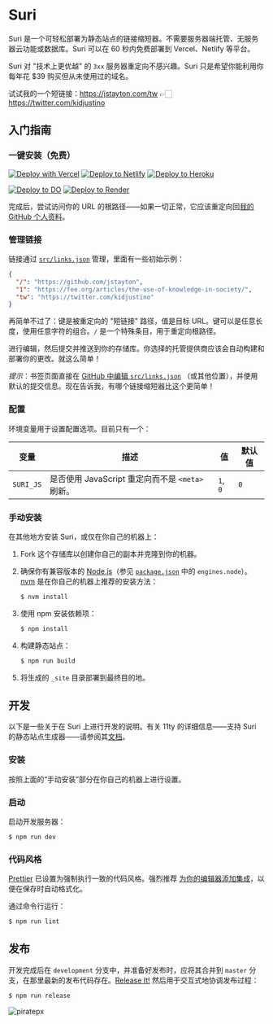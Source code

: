 # Suri

Suri 是一个可轻松部署为静态站点的链接缩短器。不需要服务器端托管、无服务器云功能或数据库。Suri 可以在 60 秒内免费部署到 Vercel、Netlify 等平台。

Suri 对 "技术上更优越" 的 `3xx` 服务器重定向不感兴趣。Suri 只是希望你能利用你每年花 $39 购买但从未使用过的域名。

试试我的一个短链接：https://jstayton.com/tw 👉🏻 https://twitter.com/kidjustino

## 入门指南

### 一键安装（免费）

[![Deploy with Vercel](https://vercel.com/button)](https://vercel.com/new/git/external?repository-url=https%3A%2F%2Fgithub.com%2Fjstayton%2Fsuri&project-name=suri&repository-name=suri)
[![Deploy to Netlify](https://www.netlify.com/img/deploy/button.svg)](https://app.netlify.com/start/deploy?repository=https%3A%2F%2Fgithub.com%2Fjstayton%2Fsuri)
[![Deploy to Heroku](https://www.herokucdn.com/deploy/button.svg)](https://heroku.com/deploy?template=https%3A%2F%2Fgithub.com%2Fjstayton%2Fsuri)

[![Deploy to DO](https://www.deploytodo.com/do-btn-blue.svg)](https://cloud.digitalocean.com/apps/new?repo=https%3A%2F%2Fgithub.com%2Fjstayton%2Fsuri%2Ftree%2Fmaster)
[![Deploy to Render](https://render.com/images/deploy-to-render-button.svg)](https://render.com/deploy?repo=https%3A%2F%2Fgithub.com%2Fjstayton%2Fsuri)

完成后，尝试访问你的 URL 的根路径——如果一切正常，它应该重定向回[我的 GitHub 个人资料](https://github.com/jstayton)。

### 管理链接

链接通过 [`src/links.json`](src/links.json) 管理，里面有一些初始示例：

```json
{
  "/": "https://github.com/jstayton",
  "1": "https://fee.org/articles/the-use-of-knowledge-in-society/",
  "tw": "https://twitter.com/kidjustino"
}
```

再简单不过了：键是被重定向的 "短链接" 路径，值是目标 URL。键可以是任意长度，使用任意字符的组合。`/` 是一个特殊条目，用于重定向根路径。

进行编辑，然后提交并推送到你的存储库。你选择的托管提供商应该会自动构建和部署你的更改。就这么简单！

_提示_：书签页面直接在
[GitHub 中编辑 `src/links.json`](https://github.com/jstayton/suri/edit/master/src/links.json)
（或其他位置），并使用默认的提交信息。现在告诉我，有哪个链接缩短器比这个更简单！

### 配置

环境变量用于设置配置选项。目前只有一个：

| 变量       | 描述                                                         | 值      | 默认值 |
| ---------- | ------------------------------------------------------------ | ------- | ------ |
| `SURI_JS`  | 是否使用 JavaScript 重定向而不是 `<meta>` 刷新。            | `1`, `0` | `0`    |

### 手动安装

在其他地方安装 Suri，或仅在你自己的机器上：

1. Fork 这个存储库以创建你自己的副本并克隆到你的机器。

1. 确保你有兼容版本的 [Node.js](https://nodejs.org/)（参见 [`package.json`](package.json) 中的 `engines.node`）。
   [nvm](https://github.com/nvm-sh/nvm) 是在你自己的机器上推荐的安装方法：

   ```bash
   $ nvm install
   ```

1. 使用 npm 安装依赖项：

   ```bash
   $ npm install
   ```

1. 构建静态站点：

   ```bash
   $ npm run build
   ```

1. 将生成的 `_site` 目录部署到最终目的地。

## 开发

以下是一些关于在 Suri 上进行开发的说明。有关 11ty 的详细信息——支持 Suri 的静态站点生成器——请参阅其[文档](https://www.11ty.dev/docs/)。

### 安装

按照上面的“手动安装”部分在你自己的机器上进行设置。

### 启动

启动开发服务器：

```bash
$ npm run dev
```

### 代码风格

[Prettier](https://prettier.com/) 已设置为强制执行一致的代码风格。强烈推荐
[为你的编辑器添加集成](https://prettier.io/docs/en/editors.html)，以便在保存时自动格式化。

通过命令行运行：

```bash
$ npm run lint
```

## 发布

开发完成后在 `development` 分支中，并准备好发布时，应将其合并到 `master` 分支，在那里最新的发布代码存在。[Release It!](https://github.com/release-it/release-it) 然后用于交互式地协调发布过程：

```bash
$ npm run release
```

![piratepx](https://app.piratepx.com/ship?p=e91ddd1b-31ad-4c36-b03e-be4a1e9a7678&i=suri)
